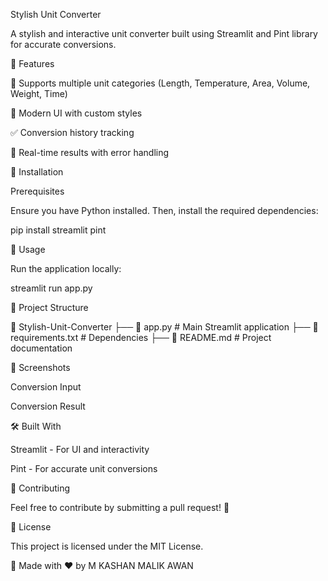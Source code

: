 Stylish Unit Converter



A stylish and interactive unit converter built using Streamlit and Pint library for accurate conversions.

🚀 Features

🔄 Supports multiple unit categories (Length, Temperature, Area, Volume, Weight, Time)

🎨 Modern UI with custom styles

✅ Conversion history tracking

📜 Real-time results with error handling

📌 Installation

Prerequisites

Ensure you have Python installed. Then, install the required dependencies:

pip install streamlit pint

🎯 Usage

Run the application locally:

streamlit run app.py

📂 Project Structure

📂 Stylish-Unit-Converter
 ├── 📜 app.py              # Main Streamlit application
 ├── 📜 requirements.txt    # Dependencies
 ├── 📜 README.md           # Project documentation

📸 Screenshots

Conversion Input

Conversion Result





🛠 Built With

Streamlit - For UI and interactivity

Pint - For accurate unit conversions

🤝 Contributing

Feel free to contribute by submitting a pull request! 🚀

📜 License

This project is licensed under the MIT License.

🚀 Made with ❤️ by M KASHAN MALIK AWAN
